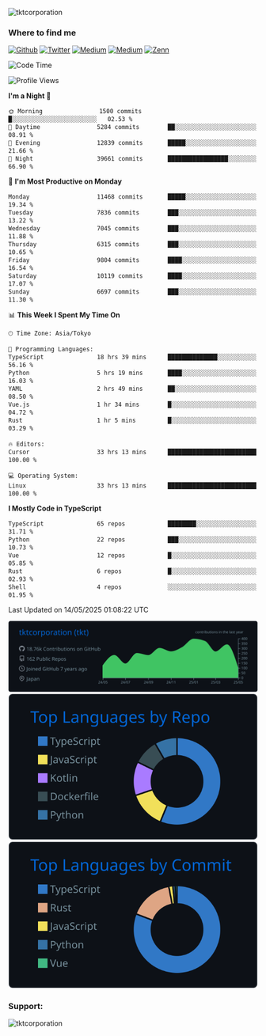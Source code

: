 <p align="left"> <img src="https://komarev.com/ghpvc/?username=tktcorporation&label=Profile%20views&color=0e75b6&style=flat" alt="tktcorporation" /> </p>

<h3>Where to find me</h3>
<p>
<a href="https://github.com/tktcorporation" target="_blank"><img alt="Github" src="https://img.shields.io/badge/GitHub-%2312100E.svg?&style=for-the-badge&logo=Github&logoColor=white" /></a>
<a href="https://twitter.com/tktcorporation" target="_blank"><img alt="Twitter" src="https://img.shields.io/badge/twitter-%231DA1F2.svg?&style=for-the-badge&logo=twitter&logoColor=white" /></a>
<a href="https://www.linkedin.com/in/tktcorporation" target="_blank"><img alt="Medium" src="https://img.shields.io/badge/linkdin-0a66c2.svg?&style=for-the-badge&logo=linkedin&logoColor=white" /></a>
<a href="https://qiita.com/tktcorporation" target="_blank"><img alt="Medium" src="https://img.shields.io/badge/qiita-55C500.svg?&style=for-the-badge&logo=qiita&logoColor=white" /></a>
<a href="https://zenn.dev/tktcorporation" target="_blank"><img alt="Zenn" src="https://img.shields.io/badge/Zenn-3EA8FF.svg?&style=for-the-badge&logo=Zenn&logoColor=white" /></a>
</p>
  
<!--START_SECTION:waka-->
![Code Time](http://img.shields.io/badge/Code%20Time-2%2C379%20hrs%2035%20mins-blue)

![Profile Views](http://img.shields.io/badge/Profile%20Views-0-blue)

**I'm a Night 🦉** 

```text
🌞 Morning                1500 commits        █░░░░░░░░░░░░░░░░░░░░░░░░   02.53 % 
🌆 Daytime                5284 commits        ██░░░░░░░░░░░░░░░░░░░░░░░   08.91 % 
🌃 Evening                12839 commits       █████░░░░░░░░░░░░░░░░░░░░   21.66 % 
🌙 Night                  39661 commits       █████████████████░░░░░░░░   66.90 % 
```
📅 **I'm Most Productive on Monday** 

```text
Monday                   11468 commits       █████░░░░░░░░░░░░░░░░░░░░   19.34 % 
Tuesday                  7836 commits        ███░░░░░░░░░░░░░░░░░░░░░░   13.22 % 
Wednesday                7045 commits        ███░░░░░░░░░░░░░░░░░░░░░░   11.88 % 
Thursday                 6315 commits        ███░░░░░░░░░░░░░░░░░░░░░░   10.65 % 
Friday                   9804 commits        ████░░░░░░░░░░░░░░░░░░░░░   16.54 % 
Saturday                 10119 commits       ████░░░░░░░░░░░░░░░░░░░░░   17.07 % 
Sunday                   6697 commits        ███░░░░░░░░░░░░░░░░░░░░░░   11.30 % 
```


📊 **This Week I Spent My Time On** 

```text
🕑︎ Time Zone: Asia/Tokyo

💬 Programming Languages: 
TypeScript               18 hrs 39 mins      ██████████████░░░░░░░░░░░   56.16 % 
Python                   5 hrs 19 mins       ████░░░░░░░░░░░░░░░░░░░░░   16.03 % 
YAML                     2 hrs 49 mins       ██░░░░░░░░░░░░░░░░░░░░░░░   08.50 % 
Vue.js                   1 hr 34 mins        █░░░░░░░░░░░░░░░░░░░░░░░░   04.72 % 
Rust                     1 hr 5 mins         █░░░░░░░░░░░░░░░░░░░░░░░░   03.29 % 

🔥 Editors: 
Cursor                   33 hrs 13 mins      █████████████████████████   100.00 % 

💻 Operating System: 
Linux                    33 hrs 13 mins      █████████████████████████   100.00 % 
```

**I Mostly Code in TypeScript** 

```text
TypeScript               65 repos            ████████░░░░░░░░░░░░░░░░░   31.71 % 
Python                   22 repos            ███░░░░░░░░░░░░░░░░░░░░░░   10.73 % 
Vue                      12 repos            █░░░░░░░░░░░░░░░░░░░░░░░░   05.85 % 
Rust                     6 repos             █░░░░░░░░░░░░░░░░░░░░░░░░   02.93 % 
Shell                    4 repos             ░░░░░░░░░░░░░░░░░░░░░░░░░   01.95 % 
```




 Last Updated on 14/05/2025 01:08:22 UTC
<!--END_SECTION:waka-->

[![](https://raw.githubusercontent.com/tktcorporation/tktcorporation/master/profile-summary-card-output/github_dark/0-profile-details.svg)](https://github.com/vn7n24fzkq/github-profile-summary-cards)
[![](https://raw.githubusercontent.com/tktcorporation/tktcorporation/master/profile-summary-card-output/github_dark/1-repos-per-language.svg)](https://github.com/vn7n24fzkq/github-profile-summary-cards) [![](https://raw.githubusercontent.com/tktcorporation/tktcorporation/master/profile-summary-card-output/github_dark/2-most-commit-language.svg)](https://github.com/vn7n24fzkq/github-profile-summary-cards)

<h3 align="left">Support:</h3>
<p><a href="https://www.buymeacoffee.com/tktcorporation"> <img align="left" src="https://cdn.buymeacoffee.com/buttons/v2/default-yellow.png" height="50" width="210" alt="tktcorporation" /></a></p><br><br>
